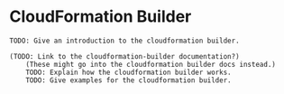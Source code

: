 # CloudFormation Builder

    TODO: Give an introduction to the cloudformation builder.

    (TODO: Link to the cloudformation-builder documentation?)
        (These might go into the cloudformation builder docs instead.)
        TODO: Explain how the cloudformation builder works.
        TODO: Give examples for the cloudformation builder.
